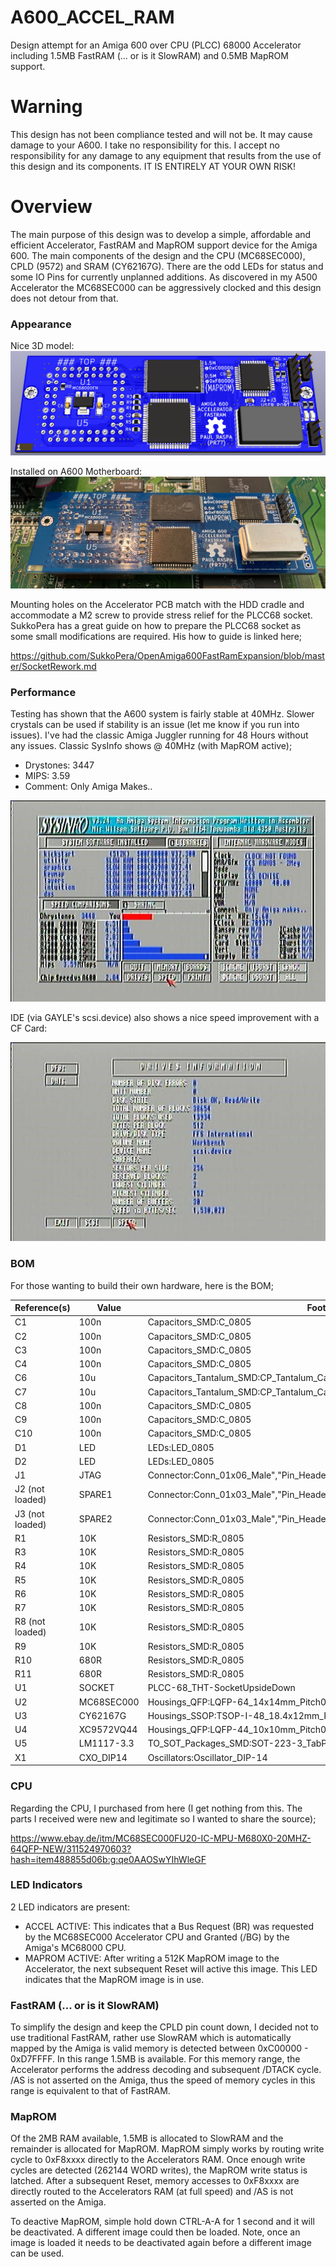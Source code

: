 # A600_ACCEL_RAM
Design attempt for an Amiga 600 over CPU (PLCC) 68000 Accelerator including 1.5MB FastRAM (... or is it SlowRAM) and 0.5MB MapROM support.

# Warning
This design has not been compliance tested and will not be. It may cause damage to your A600. I take no responsibility for this. I accept no responsibility for any damage to any equipment that results from the use of this design and its components. IT IS ENTIRELY AT YOUR OWN RISK!

# Overview
The main purpose of this design was to develop a simple, affordable and efficient Accelerator, FastRAM and MapROM support device for the Amiga 600. The main components of the design and the CPU (MC68SEC000), CPLD (9572) and SRAM (CY62167G). There are the odd LEDs for status and some IO Pins for currently unplanned additions. As discovered in my A500 Accelerator the MC68SEC000 can be aggressively clocked and this design does not detour from that.

### Appearance
Nice 3D model:
![3D Model](/Images/A600_ACCEL_RAM.png)

Installed on A600 Motherboard:
![Actual Hardware](/Images/Actual_Hardware.jpg)

Mounting holes on the Accelerator PCB match with the HDD cradle and accommodate a M2 screw to provide stress relief for the PLCC68 socket. SukkoPera has a great guide on how to prepare the PLCC68 socket as some small modifications are required. His how to guide is linked here;

https://github.com/SukkoPera/OpenAmiga600FastRamExpansion/blob/master/SocketRework.md

### Performance
Testing has shown that the A600 system is fairly stable at 40MHz. Slower crystals can be used if stability is an issue (let me know if you run into issues). I've had the classic Amiga Juggler running for 48 Hours without any issues. Classic SysInfo shows @ 40MHz (with MapROM active);

* Drystones: 3447
* MIPS: 3.59
* Comment: Only Amiga Makes.. 

![SysInfo Speed](/Images/SysInfo_Speed.jpg)

IDE (via GAYLE's scsi.device) also shows a nice speed improvement with a CF Card:

![SysInfo Drive](/Images/SysInfo_Drive.jpg)

### BOM
For those wanting to build their own hardware, here is the BOM;

| Reference(s)  | Value           | Footprint                                        |
|---------------|-----------------|--------------------------------------------------|
|C1             | 100n            |Capacitors_SMD:C_0805
|C2             | 100n            |Capacitors_SMD:C_0805
|C3             | 100n            |Capacitors_SMD:C_0805
|C4             | 100n            |Capacitors_SMD:C_0805
|C6             | 10u             |Capacitors_Tantalum_SMD:CP_Tantalum_Case-R_EIA-2012-12_Hand
|C7             | 10u             |Capacitors_Tantalum_SMD:CP_Tantalum_Case-R_EIA-2012-12_Hand
|C8             | 100n            |Capacitors_SMD:C_0805
|C9             | 100n            |Capacitors_SMD:C_0805
|C10            | 100n            |Capacitors_SMD:C_0805
|D1             | LED             |LEDs:LED_0805
|D2             | LED             |LEDs:LED_0805
|J1             | JTAG            |Connector:Conn_01x06_Male","Pin_Headers:Pin_Header_Straight_1x06_Pitch2.54mm
|J2 (not loaded)| SPARE1          |Connector:Conn_01x03_Male","Pin_Headers:Pin_Header_Straight_1x03_Pitch2.54mm
|J3 (not loaded)| SPARE2          |Connector:Conn_01x03_Male","Pin_Headers:Pin_Header_Straight_1x03_Pitch2.54mm
|R1             | 10K             |Resistors_SMD:R_0805
|R3             | 10K             |Resistors_SMD:R_0805
|R4             | 10K             |Resistors_SMD:R_0805
|R5             | 10K             |Resistors_SMD:R_0805
|R6             | 10K             |Resistors_SMD:R_0805
|R7             | 10K             |Resistors_SMD:R_0805
|R8 (not loaded)| 10K             |Resistors_SMD:R_0805
|R9             | 10K             |Resistors_SMD:R_0805
|R10            | 680R            |Resistors_SMD:R_0805
|R11            | 680R            |Resistors_SMD:R_0805
|U1             | SOCKET          |PLCC-68_THT-SocketUpsideDown
|U2             | MC68SEC000      |Housings_QFP:LQFP-64_14x14mm_Pitch0.8mm
|U3             | CY62167G        |Housings_SSOP:TSOP-I-48_18.4x12mm_Pitch0.5mm
|U4             | XC9572VQ44      |Housings_QFP:LQFP-44_10x10mm_Pitch0.8mm
|U5             | LM1117-3.3      |TO_SOT_Packages_SMD:SOT-223-3_TabPin2
|X1             | CXO_DIP14       |Oscillators:Oscillator_DIP-14

### CPU
Regarding the CPU, I purchased from here (I get nothing from this. The parts I received were new and legitimate so I wanted to share the source);

https://www.ebay.de/itm/MC68SEC000FU20-IC-MPU-M680X0-20MHZ-64QFP-NEW/311524970603?hash=item488855d06b:g:qe0AAOSwYIhWleGF

### LED Indicators
2 LED indicators are present:

* ACCEL ACTIVE: This indicates that a Bus Request (BR) was requested by the MC68SEC000 Accelerator CPU and Granted (/BG) by the Amiga's MC68000 CPU.
* MAPROM ACTIVE: After writing a 512K MapROM image to the Accelerator, the next subsequent Reset will active this image. This LED indicates that the MapROM image is in use.

### FastRAM (... or is it SlowRAM)
To simplify the design and keep the CPLD pin count down, I decided not to use traditional FastRAM, rather use SlowRAM which is automatically mapped by the Amiga is valid memory is detected between 0xC00000 - 0xD7FFFF. In this range 1.5MB is available. For this memory range, the Accelerator performs the address decoding and subsequent /DTACK cycle. /AS is not asserted on the Amiga, thus the speed of memory cycles in this range is equivalent to that of FastRAM.

### MapROM
Of the 2MB RAM available, 1.5MB is allocated to SlowRAM and the remainder is allocated for MapROM. MapROM simply works by routing write cycle to 0xF8xxxx directly to the Accelerators RAM. Once enough write cycles are detected (262144 WORD writes), the MapROM write status is latched. After a subsequent Reset, memory accesses to 0xF8xxxx are directly routed to the Accelerators RAM (at full speed) and /AS is not asserted on the Amiga.

To deactive MapROM, simple hold down CTRL-A-A for 1 second and it will be deactivated. A different image could then be loaded. Note, once an image is loaded it needs to be deactivated again before a different image can be used.



